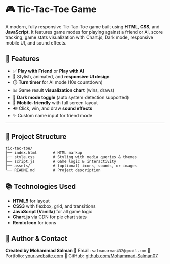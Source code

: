 # 🎮 Tic-Tac-Toe Game

A modern, fully responsive Tic-Tac-Toe game built using **HTML**, **CSS**, and **JavaScript**.
It features game modes for playing against a friend or AI, score tracking, game stats visualization with Chart.js, 
Dark mode, responsive mobile UI, and sound effects.

## 🚀 Features

* ✅ **Play with Friend** or **Play with AI**
* 🎨 Stylish, animated, and **responsive UI design**
* ⏱️ **Turn timer** for AI mode (10s countdown)
* 📊 Game result **visualization chart** (wins, draws)
* 🌙 **Dark mode toggle** (auto system detection supported)
* 📱 **Mobile-friendly** with full screen layout
* 🔊 Click, win, and draw **sound effects**
* ✨ Custom name input for friend mode

---

## 📂 Project Structure

```
tic-tac-toe/
├── index.html       # HTML markup
├── style.css        # Styling with media queries & themes
├── script.js        # Game logic & interactivity
├── assets/          # (optional) icons, sounds, or images
└── README.md        # Project description
```

## 📚 Technologies Used

* **HTML5** for layout
* **CSS3** with flexbox, grid, and transitions
* **JavaScript (Vanilla)** for all game logic
* **Chart.js** via CDN for pie chart stats
* **Remix Icon** for icons

## 📧 Author & Contact

**Created by Mohammad Salman**
📧 Email: `salmanarman432@gmail.com`
🔗 Portfolio: [your-website.com](https://your-website.com)
🐙 GitHub: [github.com/Mohammad-Salman07](https://github.com/Mohammad-Salman07)

